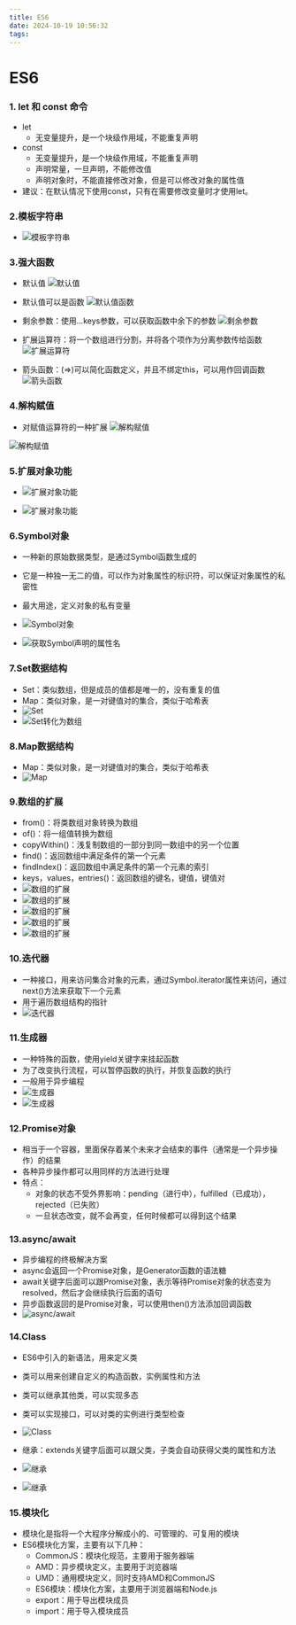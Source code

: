 ```yaml
---
title: ES6
date: 2024-10-19 10:56:32
tags:
---
```

# ES6

### 1. let 和 const 命令
- let 
    - 无变量提升，是一个块级作用域，不能重复声明
- const 
    - 无变量提升，是一个块级作用域，不能重复声明
    - 声明常量，一旦声明，不能修改值
    - 声明对象时，不能直接修改对象，但是可以修改对象的属性值
- 建议：在默认情况下使用const，只有在需要修改变量时才使用let。


### 2.模板字符串
- ![模板字符串](/images/ES6-str.png)

### 3.强大函数

- 默认值
![默认值](/images/ES6-f1.png)

- 默认值可以是函数
![默认值函数](/images/ES6-f2.png)

- 剩余参数：使用...keys参数，可以获取函数中余下的参数
![剩余参数](/images/ES6-f3.png)

- 扩展运算符：将一个数组进行分割，并将各个项作为分离参数传给函数
![扩展运算符](/images/ES6-f4.png)

- 箭头函数：(=>)可以简化函数定义，并且不绑定this，可以用作回调函数
![箭头函数](/images/ES6-f5.png)

### 4.解构赋值

- 对赋值运算符的一种扩展
![解构赋值](/images/ES6-jg1.png)

![解构赋值](/images/ES6-jg2.png)

### 5.扩展对象功能

- ![扩展对象功能](/images/ES6-obj1.png)

- ![扩展对象功能](/images/ES6-obj2.png)

### 6.Symbol对象

- 一种新的原始数据类型，是通过Symbol函数生成的
- 它是一种独一无二的值，可以作为对象属性的标识符，可以保证对象属性的私密性
- 最大用途，定义对象的私有变量

- ![Symbol对象](/images/ES6-sy1.png)

- ![获取Symbol声明的属性名](/images/ES6-sy2.png)

### 7.Set数据结构

- Set：类似数组，但是成员的值都是唯一的，没有重复的值
- Map：类似对象，是一对键值对的集合，类似于哈希表
- ![Set](/images/ES6-set1.png)
- ![Set转化为数组](/images/ES6-set2.png)

### 8.Map数据结构

- Map：类似对象，是一对键值对的集合，类似于哈希表
- ![Map](/images/ES6-map1.png)

### 9.数组的扩展

- from()：将类数组对象转换为数组
- of()：将一组值转换为数组
- copyWithin()：浅复制数组的一部分到同一数组中的另一个位置
- find()：返回数组中满足条件的第一个元素
- findIndex()：返回数组中满足条件的第一个元素的索引
- keys，values，entries()：返回数组的键名，键值，键值对
- ![数组的扩展](/images/ES6-arr1.png)
- ![数组的扩展](/images/ES6-arr2.png)
- ![数组的扩展](/images/ES6-arr3.png)
- ![数组的扩展](/images/ES6-arr4.png)
- ![数组的扩展](/images/ES6-arr5.png)

### 10.迭代器

- 一种接口，用来访问集合对象的元素，通过Symbol.iterator属性来访问，通过next()方法来获取下一个元素
- 用于遍历数组结构的指针
- ![迭代器](/images/ES6-dd1.png)


### 11.生成器

- 一种特殊的函数，使用yield关键字来挂起函数
- 为了改变执行流程，可以暂停函数的执行，并恢复函数的执行
- 一般用于异步编程
- ![生成器](/images/ES6-yield1.png)
- ![生成器](/images/ES6-yield2.png)

### 12.Promise对象

- 相当于一个容器，里面保存着某个未来才会结束的事件（通常是一个异步操作）的结果
- 各种异步操作都可以用同样的方法进行处理
- 特点：
    - 对象的状态不受外界影响：pending（进行中），fulfilled（已成功），rejected（已失败）
    - 一旦状态改变，就不会再变，任何时候都可以得到这个结果

### 13.async/await

- 异步编程的终极解决方案
- async会返回一个Promise对象，是Generator函数的语法糖
- await关键字后面可以跟Promise对象，表示等待Promise对象的状态变为resolved，然后才会继续执行后面的语句
- 异步函数返回的是Promise对象，可以使用then()方法添加回调函数
- ![async/await](/images/ES6-async1.png)

### 14.Class

- ES6中引入的新语法，用来定义类
- 类可以用来创建自定义的构造函数，实例属性和方法
- 类可以继承其他类，可以实现多态
- 类可以实现接口，可以对类的实例进行类型检查
- ![Class](/images/ES6-class1.png)

- 继承：extends关键字后面可以跟父类，子类会自动获得父类的属性和方法
- ![继承](/images/ES6-class2.png)
- ![继承](/images/ES6-class3.png)

### 15.模块化

- 模块化是指将一个大程序分解成小的、可管理的、可复用的模块
- ES6模块化方案，主要有以下几种：
    - CommonJS：模块化规范，主要用于服务器端
    - AMD：异步模块定义，主要用于浏览器端
    - UMD：通用模块定义，同时支持AMD和CommonJS
    - ES6模块：模块化方案，主要用于浏览器端和Node.js
    - export：用于导出模块成员
    - import：用于导入模块成员